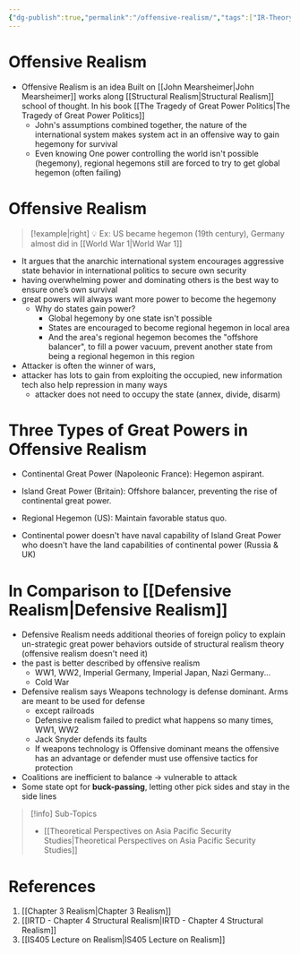 ```yaml
---
{"dg-publish":true,"permalink":"/offensive-realism/","tags":["IR-Theory","Realism"]}
---
```


# Offensive Realism

- Offensive Realism is an idea Built on [[John Mearsheimer\|John Mearsheimer]] works along [[Structural Realism\|Structural Realism]] school of thought. In his book [[The Tragedy of Great Power Politics\|The Tragedy of Great Power Politics]]
    - John's assumptions combined together, the nature of the international system makes system act in an offensive way to gain hegemony for survival
    - Even knowing One power controlling the world isn't possible (hegemony), regional hegemons still are forced to try to get global hegemon (often failing)

# Offensive Realism
> [!example|right] 💡 Ex: US became hegemon (19th century), Germany almost did in [[World War 1\|World War 1]]
- It argues that the anarchic international system encourages aggressive state behavior in international politics to secure own security
- having overwhelming power and dominating others is the best way to ensure one’s own survival
- great powers will always want more power to become the hegemony
    - Why do states gain power?
        - Global hegemony by one state isn't possible
        - States are encouraged to become regional hegemon in local area
        - And the area's regional hegemon becomes the "offshore balancer", to fill a power vacuum, prevent another state from being a regional hegemon in this region
- Attacker is often the winner of wars,
- attacker has lots to gain from exploiting the occupied, new information tech also help repression in many ways
    - attacker does not need to occupy the state (annex, divide, disarm)

# Three Types of Great Powers in Offensive Realism

- Continental Great Power (Napoleonic France): Hegemon aspirant.
- Island Great Power (Britain): Offshore balancer, preventing the rise of continental great power.
- Regional Hegemon (US): Maintain favorable status quo.

- Continental power doesn't have naval capability of Island Great Power who doesn't have the land capabilities of continental power (Russia & UK)

# In Comparison to [[Defensive Realism\|Defensive Realism]]

- Defensive Realism needs additional theories of foreign policy to explain un-strategic great power behaviors outside of structural realism theory (offensive realism doesn't need it)
- the past is better described by offensive realism
    - WW1, WW2, Imperial Germany, Imperial Japan, Nazi Germany...
    - Cold War
- Defensive realism says Weapons technology is defense dominant. Arms are meant to be used for defense
    - except railroads
    - Defensive realism failed to predict what happens so many times, WW1, WW2
    - Jack Snyder defends its faults
    - If weapons technology is Offensive dominant means the offensive has an advantage or defender must use offensive tactics for protection
- Coalitions are inefficient to balance → vulnerable to attack
- Some state opt for **buck-passing**, letting other pick sides and stay in the side lines

>[!info] Sub-Topics
>- [[Theoretical Perspectives on Asia Pacific Security Studies\|Theoretical Perspectives on Asia Pacific Security Studies]]

# References
1. [[Chapter 3 Realism\|Chapter 3 Realism]]
2. [[IRTD - Chapter 4 Structural Realism\|IRTD - Chapter 4 Structural Realism]]
3. [[IS405 Lecture on Realism\|IS405 Lecture on Realism]]